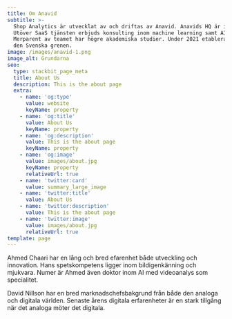```yaml
---
title: Om Anavid
subtitle: >-
  Shop Analytics är utvecklat av och driftas av Anavid. Anavids HQ är i Paris.
  Utöver SaaS tjänsten erbjuds konsulting inom machine learning samt AI.
  Merparent av teamet har högre akademiska studier. Under 2021 etablerar Anavid
  den Svenska grenen.
image: /images/anavid-1.png
image_alt: Grundarna
seo:
  type: stackbit_page_meta
  title: About Us
  description: This is the about page
  extra:
    - name: 'og:type'
      value: website
      keyName: property
    - name: 'og:title'
      value: About Us
      keyName: property
    - name: 'og:description'
      value: This is the about page
      keyName: property
    - name: 'og:image'
      value: images/about.jpg
      keyName: property
      relativeUrl: true
    - name: 'twitter:card'
      value: summary_large_image
    - name: 'twitter:title'
      value: About Us
    - name: 'twitter:description'
      value: This is the about page
    - name: 'twitter:image'
      value: images/about.jpg
      relativeUrl: true
template: page
---
```

Ahmed Chaari har en lång och bred efarenhet både utveckling och innovation.  Hans spetskompetens ligger inom bildigenkänning och mjukvara. Numer är Ahmed även doktor inom AI med videoanalys som specialitet. 

David Nillson har en bred marknadschefsbakgrund från både den analoga och digitala världen. Senaste årens digitala erfarenheter är en stark tillgång när det analoga möter det digitala.